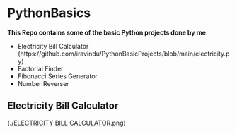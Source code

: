 # PythonBasics
**This Repo contains some of the basic Python projects done by me**
<ul>
  <li>Electricity Bill Calculator (https://github.com/iravindu/PythonBasicProjects/blob/main/electricity.py)</li>
  <li>Factorial Finder</li>
  <li>Fibonacci Series Generator</li>
  <li>Number Reverser</li>
</ul>

## Electricity Bill Calculator
[(./ELECTRICITY BILL CALCULATOR.png)](https://github.com/iravindu/PythonBasicProjects/blob/main/ELECTRICITY%20BILL%20CALCULATOR.png)
